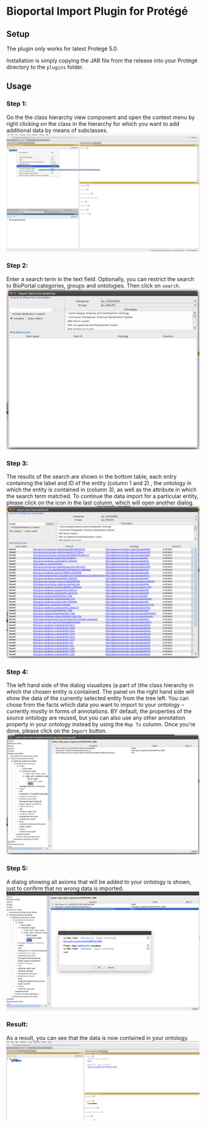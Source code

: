 # Bioportal Import Plugin for Protégé

## Setup
The plugin only works for latest Protégé 5.0.

Installation is simply copying the JAR file from the release into your Protégé directory to the `plugins` folder.

## Usage
### Step 1: 
Go the the class hierarchy view component and open the context menu by right clicking on the class in the hierarchy for which you want to add additional data by means of subclasses.
![Step 1](https://raw.githubusercontent.com/LorenzBuehmann/Bioportal-Protege-Plugin/master/images/step1.png)

### Step 2:
Enter a search term in the text field. Optionally, you can restrict the search to BioPortal categories, groups and ontologies. Then click on `search`.
![Step 2](https://raw.githubusercontent.com/LorenzBuehmann/Bioportal-Protege-Plugin/master/images/step2.png)

### Step 3:
The results of the search are shown in the bottom table, each entry containing the label and ID of the entity  (column 1 and 2) , the ontology in which the entity is contained in (column 3), as well as the attribute in which the search term matched. To continue the data import for a particular entity, please click on the icon in the last column, which will open another dialog.
![Step 3](https://raw.githubusercontent.com/LorenzBuehmann/Bioportal-Protege-Plugin/master/images/step3.png)

### Step 4:
The left hand side of the dialog visualizes (a part of )the class hierarchy in which the chosen entity is contained. The panel on the right hand side will show the data of the currently selected entity from the tree left. You can chose from the facts which data you want to import to your ontology – currently mostly in forms of annotations. BY default, the properties of the source ontology are reused, but you can also use any other annotation property in your ontology instead by using the `Map To` column. Once you're done, please click on the `Import` button.
![Step 4](https://raw.githubusercontent.com/LorenzBuehmann/Bioportal-Protege-Plugin/master/images/step4.png)

### Step 5:
A dialog showing all axioms that will be added to your ontology is shown, just to confirm that no wrong data is imported.
![Step 5](https://raw.githubusercontent.com/LorenzBuehmann/Bioportal-Protege-Plugin/master/images/step5.png)

### Result:
As a result, you can see that the data is now contained in your ontology.
![Result](https://raw.githubusercontent.com/LorenzBuehmann/Bioportal-Protege-Plugin/master/images/step6.png)
